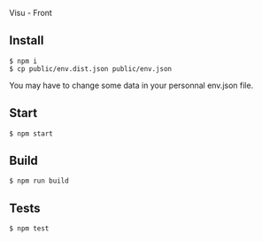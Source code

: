 Visu - Front

## Install

    $ npm i
    $ cp public/env.dist.json public/env.json

You may have to change some data in your personnal env.json file.

## Start

    $ npm start

## Build

    $ npm run build

## Tests

    $ npm test
